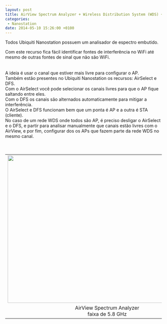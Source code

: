 ```yaml
---
layout: post
title: AirView Spectrum Analyzer + Wireless Distribution System (WDS) + Dynamic Frequency Selection (DFS)
categories:
 - Nanostation
date: 2014-05-10 15:26:00 +0100
---
```


Todos Ubiquiti Nanostation possuem um analisador de espectro embutido.  

<div>
<div>
Com este recurso fica fácil identificar fontes de interferência no WiFi até mesmo de outras fontes de sinal que não são WiFi.</div>
<div>
<br/>
<a name="more"></a><br/></div>
<div>
A ideia é usar o canal que estiver mais livre para configurar o AP.&nbsp;</div>
<div>
Também estão presentes no Ubiquiti Nanostation os recursos: AirSelect e DFS.</div>
<div>
Com o AirSelect você pode selecionar os canais livres para que o AP fique saltando entre eles.</div>
<div>
Com o DFS os canais são alternados automaticamente para mitigar a interferência.</div>
<div>
O AirSelect e DFS funcionam bem que um ponta é AP e a outra é STA (cliente).</div>
<div>
No caso de um rede WDS onde todos são AP, é preciso desligar o AirSelect e o DFS, e partir para analisar manualmente que canais estão livres com o AirView, e por fim, configurar dos os APs que fazem parte da rede WDS no mesmo canal.</div>
<div>
<br/></div>
<div>
<br/></div>
<div>
<table align="center" cellpadding="0" cellspacing="0" class="tr-caption-container" style="margin-left: auto; margin-right: auto; text-align: center;"><tbody>
<tr><td style="text-align: center;"><a href="http://2.bp.blogspot.com/-a6o_Bzh5Kj8/U24hTCc8PuI/AAAAAAAArK4/DRlYRbwteso/s1600/airview-58.JPG" imageanchor="1" style="margin-left: auto; margin-right: auto;"><img border="0" height="476" src="http://2.bp.blogspot.com/-a6o_Bzh5Kj8/U24hTCc8PuI/AAAAAAAArK4/DRlYRbwteso/s1600/airview-58.JPG" width="640"/></a></td></tr>
<tr><td class="tr-caption" style="text-align: center;">AirView Spectrum Analyzer<br/>
faixa de 5.8 GHz</td></tr>
</tbody></table>
<br/></div>
</div>